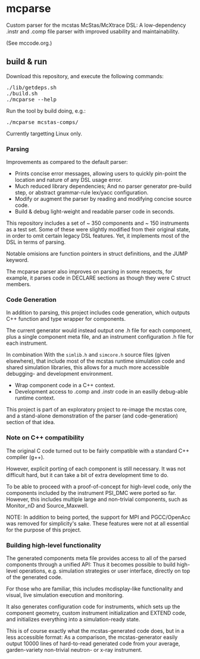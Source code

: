 # mcparse

Custom parser for the mcstas McStas/McXtrace DSL: A low-dependency .instr and .comp
file parser with improved usability and maintainability.

(See mccode.org.)

## build & run

Download this repository, and execute the following commands: 

<pre>
./lib/getdeps.sh
./build.sh
./mcparse --help
</pre>

Run the tool by build doing, e.g.: 

<pre>
./mcparse mcstas-comps/
</pre>

Currently targetting Linux only.


### Parsing

Improvements as compared to the default parser:

- Prints concise error messages, allowing users to quickly pin-point the location and nature of any DSL usage error.
- Much reduced library dependencies; And no parser generator pre-build step, or abstract grammar-rule lex/yacc configuration.
- Modify or augment the parser by reading and modifying concise source code.
- Build & debug light-weight and readable parser code in seconds.

This repository includes a set of ~ 350 components and ~ 150 instruments as a test set.
Some of these were slightly modified from their original state, in order to omit certain
legacy DSL features. Yet, it implements most of the DSL in terms of parsing.

Notable omisions are function pointers in struct definitions, and the JUMP keyword.

The mcparse parser also improves on parsing in some respects, for example, it parses code 
in DECLARE sections as though they were C struct members.

### Code Generation

In addition to parsing, this project includes code generation, which outputs C++
function and type wrapper for components.

The current generator would instead output one .h file for each component, plus a single 
component meta file, and an instrument configuration .h file for each instrument.

In combination With the <code>simlib.h</code> and <code>simcore.h</code> source files
(given elsewhere), that include most of the mcstas runtime simulation code and shared 
simulation libraries, this allows for a much more accessible debugging- and development
environment.

- Wrap component code in a C++ context.
- Development access to .comp and .instr code in an easilly debug-able runtime context.

This project is part of an exploratory project to re-image the mcstas core, and a stand-alone
demonstration of the parser (and code-generation) section of that idea.

### Note on C++ compatibility

The original C code turned out to be fairly compatible with a standard C++ compiler (g++).

However, explicit porting of each component is still necessary. It was not difficult hard,
but it can take a bit of extra development time to do.

To be able to proceed with a proof-of-concept for high-level code, only the components
included by the instrument PSI_DMC were ported so far. However, this includes multiple
large and non-trivial components, such as Monitor_nD and Source_Maxwell. 

NOTE: In addition to being ported, the support for MPI and PGCC/OpenAcc was removed
for simplicity's sake. These features were not at all essential for the
purpose of this project.


### Building high-level functionality

The generated components meta file provides access to all of the parsed components 
through a unified API: Thus it becomes possible to build high-level operations, 
e.g. simulation strategies or user interface, directly on top of the generated 
code.

For those who are familiar, this includes mcdisplay-like functionality and visual,
live simulation execution and monitoring.

It also generates configuration code for instruments, which sets up the component geometry,
custom instrument initialization and EXTEND code, and initializes everything into a
simulation-ready state.

This is of course exactly what the mcstas-generated code does, but in a less accessible
format: As a comparison, the mcstas-generator easily output 10000
lines of hard-to-read generated code from your average, garden-variety non-trivial
neutron- or x-ray instrument.
